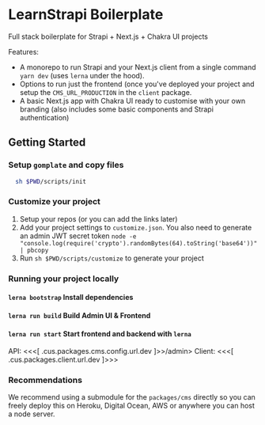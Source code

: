 # LearnStrapi Boilerplate

Full stack boilerplate for Strapi + Next.js + Chakra UI projects

Features:

- A monorepo to run Strapi and your Next.js client from a single command `yarn dev` (uses `lerna` under the hood).
- Options to run just the frontend (once you've deployed your project and setup the `CMS_URL_PRODUCTION` in the `client` package.
- A basic Next.js app with Chakra UI ready to customise with your own branding (also includes some basic components and Strapi authentication)

## Getting Started

### Setup `gomplate` and copy files

```bash
  sh $PWD/scripts/init
```

### Customize your project

1. Setup your repos (or you can add the links later)
2. Add your project settings to `customize.json`. You also need to generate an admin JWT secret token 
   `node -e "console.log(require('crypto').randomBytes(64).toString('base64'))" | pbcopy`
3. Run `sh $PWD/scripts/customize` to generate your project


### Running your project locally

#### `lerna bootstrap` Install dependencies

#### `lerna run build` Build Admin UI & Frontend

#### `lerna run start` Start frontend and backend with `lerna`

API: <<<[ .cus.packages.cms.config.url.dev ]>>/admin>
Client: <<<[ .cus.packages.client.url.dev ]>>>

### Recommendations

We recommend using a submodule for the `packages/cms` directly so you can freely deploy this on Heroku, Digital Ocean, AWS or anywhere you can host a node server.
